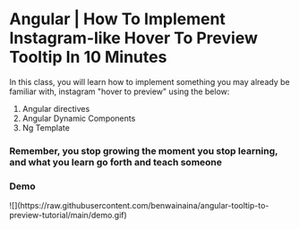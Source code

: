 # Angular | How To Implement Instagram-like Hover To Preview Tooltip In 10 Minutes

In this class, you will learn how to implement something you may already be familiar with,
instagram "hover to preview" using the below:

<ol>
<li>Angular directives</li>
<li>Angular Dynamic Components</li>
<li>Ng Template</li>
</ol>

<h3>Remember, you stop growing the moment you stop learning, and what you learn go forth and teach someone</h3>

<h3>Demo</h3>
![](https://raw.githubusercontent.com/benwainaina/angular-tooltip-to-preview-tutorial/main/demo.gif)
